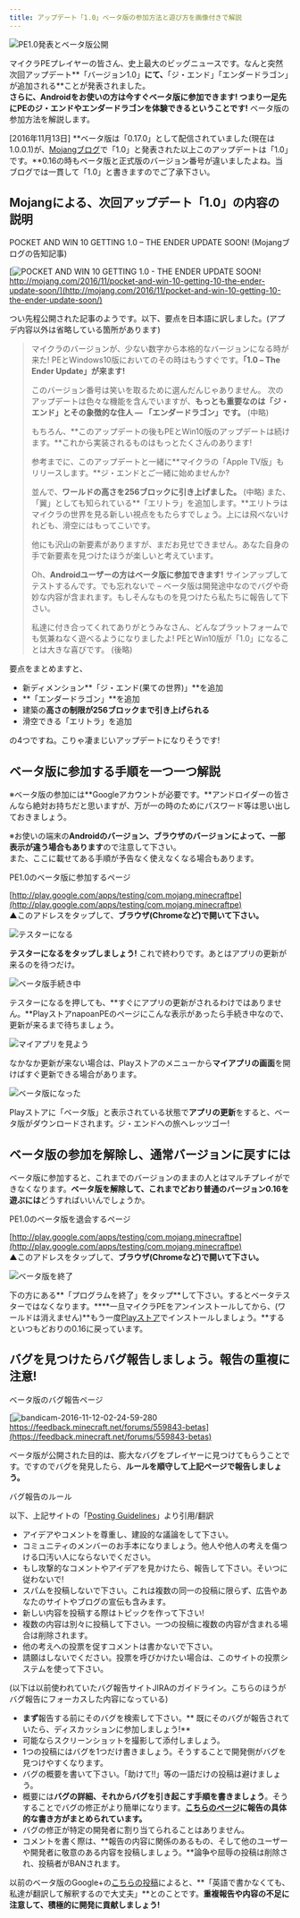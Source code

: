 ```yaml
---
title: アップデート「1.0」ベータ版の参加方法と遊び方を画像付きで解説
---
```


![PE1.0発表とベータ版公開](https://cdn-ak.f.st-hatena.com/images/fotolife/s/sasigume/20210208/20210208102547.png)

マイクラPEプレイヤーの皆さん、史上最大のビッグニュースです。なんと突然次回アップデート**「バージョン1.0」**にて、**「ジ・エンド」「エンダードラゴン」が追加される**ことが発表されました。  
**さらに、Androidをお使いの方は今すぐベータ版に参加できます! つまり一足先にPEのジ・エンドやエンダードラゴンを体験できるということです!** ベータ版の参加方法を解説します。

\[2016年11月13日\] **ベータ版は「0.17.0」として配信されていました(現在は1.0.0.1)が、[Mojangブログ](http://mojang.com/2016/11/pocket-and-win-10-getting-10-the-ender-update-soon/)で「1.0」と発表された以上このアップデートは「1.0」です。**0.16の時もベータ版と正式版のバージョン番号が違いましたよね。当ブログでは一貫して「1.0」と書きますのでご了承下さい。

## Mojangによる、次回アップデート「1.0」の内容の説明

POCKET AND WIN 10 GETTING 1.0 – THE ENDER UPDATE SOON! (Mojangブログの告知記事)

[![POCKET AND WIN 10 GETTING 1.0 - THE ENDER UPDATE SOON!](https://cdn-ak.f.st-hatena.com/images/fotolife/s/sasigume/20210208/20210208112750.png)  
http://mojang.com/2016/11/pocket-and-win-10-getting-10-the-ender-update-soon/](http://mojang.com/2016/11/pocket-and-win-10-getting-10-the-ender-update-soon/)

つい先程公開された記事のようです。以下、要点を日本語に訳しました。(アプデ内容以外は省略している箇所があります)

> マイクラのバージョンが、少ない数字から本格的なバージョンになる時が来た! PEとWindows10版においてのその時はもうすぐです。**「1.0 – The Ender Update」が来ます!**
> 
> このバージョン番号は笑いを取るために選んだんじゃありません。 次のアップデートは色々な機能を含んでいますが、**もっとも重要なのは「ジ・エンド」とその象徴的な住人 ― 「エンダードラゴン」です。** (中略)
> 
> もちろん、**このアップデートの後もPEとWin10版のアップデートは続けます。**これから実装されるものはもっとたくさんのあります!
> 
> 参考までに、このアップデートと一緒に**マイクラの「Apple TV版」もリリースします。**ジ・エンドとご一緒に始めませんか?
> 
> 並んで、**ワールドの高さを256ブロックに引き上げました。** (中略) また、「翼」としても知られている**「エリトラ」を追加します。**エリトラはマイクラの世界を見る新しい視点をもたらすでしょう。上には飛べないけれども、滑空にはもってこいです。
> 
> 他にも沢山の新要素がありますが、まだお見せできません。あなた自身の手で新要素を見つけたほうが楽しいと考えています。
> 
> Oh、**Androidユーザーの方はベータ版に参加できます!** サインアップしてテストするんです。でも忘れないで – ベータ版は開発途中なのでバグや奇妙な内容が含まれます。もしそんなものを見つけたら私たちに報告して下さい。
> 
> 私達に付き合ってくれてありがとうみなさん、どんなプラットフォームでも気兼ねなく遊べるようになりましたよ! PEとWin10版が「1.0」になることは大きな喜びです。 (後略)

要点をまとめますと、

*   新ディメンション**「ジ・エンド(果ての世界)」**を追加
*   **「エンダードラゴン」**を追加
*   建築の**高さの制限が256ブロックまで引き上げられる**
*   滑空できる「エリトラ」を追加

の4つですね。こりゃ凄まじいアップデートになりそうです!

## ベータ版に参加する手順を一つ一つ解説

※ベータ版の参加には**Googleアカウントが必要です。**アンドロイダーの皆さんなら絶対お持ちだと思いますが、万が一の時のためにパスワード等は思い出しておきましょう。

※お使いの端末の**Androidのバージョン、ブラウザのバージョンによって、一部表示が違う場合もあります**ので注意して下さい。  
また、ここに載せてある手順が予告なく使えなくなる場合もあります。

PE1.0のベータ版に参加するページ

[http://play.google.com/apps/testing/com.mojang.minecraftpe](http://play.google.com/apps/testing/com.mojang.minecraftpe)  
▲このアドレスをタップして、**ブラウザ(Chromeなど)で開いて下さい。**

![テスターになる](https://cdn-ak.f.st-hatena.com/images/fotolife/s/sasigume/20210208/20210208104113.png)

**テスターになるをタップしましょう!** これで終わりです。あとはアプリの更新が来るのを待つだけ。

![ベータ版手続き中](https://cdn-ak.f.st-hatena.com/images/fotolife/s/sasigume/20210208/20210208112043.png)

テスターになるを押しても、**すぐにアプリの更新がされるわけではありません。**PlayストアnapoanPEのページにこんな表示があったら手続き中なので、更新が来るまで待ちましょう。

![マイアプリを見よう](https://cdn-ak.f.st-hatena.com/images/fotolife/s/sasigume/20210208/20210208122808.png)

なかなか更新が来ない場合は、Playストアのメニューから**マイアプリの画面**を開けばすぐ更新できる場合があります。

![ベータ版になった](https://cdn-ak.f.st-hatena.com/images/fotolife/s/sasigume/20210208/20210208112759.png)

Playストアに「ベータ版」と表示されている状態で**アプリの更新**をすると、ベータ版がダウンロードされます。ジ・エンドへの旅へレッツゴー!

## ベータ版の参加を解除し、通常バージョンに戻すには

ベータ版に参加すると、これまでのバージョンのままの人とはマルチプレイができなくなります。**ベータ版を解除して、これまでどおり普通のバージョン0.16を遊ぶには**どうすればいいんでしょうか。

PE1.0のベータ版を退会するページ

[http://play.google.com/apps/testing/com.mojang.minecraftpe](http://play.google.com/apps/testing/com.mojang.minecraftpe)  
▲このアドレスをタップして、**ブラウザ(Chromeなど)で開いて下さい。**

![ベータ版を終了](https://cdn-ak.f.st-hatena.com/images/fotolife/s/sasigume/20210208/20210208112038.png)

下の方にある**「プログラムを終了」をタップ**して下さい。するとベータテスターではなくなります。****一旦マイクラPEをアンインストールしてから、(ワールドは消えません)**もう一度[Playストア](http://play.google.com/store/apps/details?id=com.mojang.minecraftpe&hl=ja)でインストールしましょう。**するといつもどおりの0.16に戻っています。


## バグを見つけたらバグ報告しましょう。報告の重複に注意!

ベータ版のバグ報告ページ

[![bandicam-2016-11-12-02-24-59-280](https://cdn-ak.f.st-hatena.com/images/fotolife/s/sasigume/20210208/20210208112755.png)  
https://feedback.minecraft.net/forums/559843-betas](https://feedback.minecraft.net/forums/559843-betas)

ベータ版が公開された目的は、膨大なバグをプレイヤーに見つけてもらうことです。ですのでバグを発見したら、**ルールを順守して上記ページで報告しましょう。**

バグ報告のルール

以下、上記サイトの「[Posting Guidelines](https://feedback.minecraft.net/knowledgebase/articles/666232-posting-guidelines)」より引用/翻訳

*   アイデアやコメントを尊重し、建設的な議論をして下さい。
*   コミュニティのメンバーのお手本になりましょう。他人や他人の考えを傷つける口汚い人にならないでください。
*   もし攻撃的なコメントやアイデアを見かけたら、報告して下さい。そいつに従わないで!
*   スパムを投稿しないで下さい。これは複数の同一の投稿に限らず、広告やあなたのサイトやブログの宣伝も含みます。
*   新しい内容を投稿する際はトピックを作って下さい!
*   複数の内容は別々に投稿して下さい。一つの投稿に複数の内容が含まれる場合は削除されます。
*   他の考えへの投票を促すコメントは書かないで下さい。
*   請願はしないでください。投票を呼びかけたい場合は、このサイトの投票システムを使って下さい。

(以下は以前使われていたバグ報告サイトJIRAのガイドライン。こちらのほうがバグ報告にフォーカスした内容になっている)

*   **まず**報告する前にそのバグを検索して下さい。** 既にそのバグが報告されていたら、ディスカッションに参加しましょう!**
*   可能ならスクリーンショットを撮影して添付しましょう。
*   1つの投稿にはバグを1つだけ書きましょう。そうすることで開発側がバグを見つけやすくなります。
*   バグの概要を書いて下さい。「助けて!!」等の一語だけの投稿は避けましょう。
*   概要には**バグの詳細、それからバグを引き起こす手順を書きましょう**。そうすることでバグの修正がより簡単になります。**[こちらのページ](https://help.mojang.com/customer/portal/articles/801354-writing-helpful-bug-reports-for-minecraft)に報告の具体的な書き方がまとめられています。**
*   バグの修正が特定の開発者に割り当てられることはありません。
*   コメントを書く際は、**報告の内容に関係のあるもの、そして他のユーザーや開発者に敬意のある内容を投稿しましょう。**論争や屈辱の投稿は削除され、投稿者がBANされます。

以前のベータ版のGoogle+の[こちらの投稿](https://plus.google.com/112518133011799486490/posts/ipRrVWoJcy4)によると、**「英語で書かなくても、私達が翻訳して解釈するので大丈夫」**とのことです。**重複報告や内容の不足に注意して、積極的に開発に貢献しましょう!**

